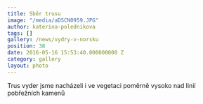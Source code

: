 ```yaml
---
title: Sběr trusu
image: "/media/aDSCN0959.JPG"
author: katerina-polednikova
tags: []
gallery: /news/vydry-v-norsku
position: 38
date: 2016-05-16 15:53:40.000000000 Z
category: gallery
layout: photo
---
```

Trus vyder jsme nacházeli i ve vegetaci poměrně vysoko nad linií
pobřežních kamenů

